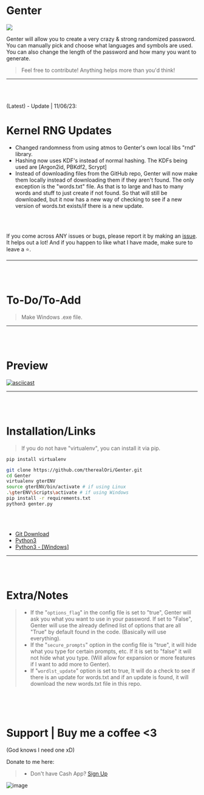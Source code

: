 # Genter
![](https://img.shields.io/badge/Coded%20By%20Human-100%25-brightgreen)

Genter will allow you to create a very crazy & strong randomized password.
You can manually pick and choose what languages and symbols are used. You can also change the length of the password and how many you want to generate. 
> Feel free to contribute! Anything helps more than you'd think!
__ __

<br>
<br>

(Latest) - Update | 11/06/23:
# Kernel RNG Updates
- Changed randomness from using atmos to Genter's own local libs "rnd" library.
- Hashing now uses KDF's instead of normal hashing. The KDFs being used are [Argon2id, PBKdf2,  Scrypt]
- Instead of downloading files from the GitHub repo, Genter will now make them locally instead of downloading them if they aren't found. The only exception is the "words.txt" file. As that is to large and has to many words and stuff to just create if not found. So that will still be downloaded, but it now has a new way of checking to see if a new version of words.txt exists/if there is a new update.

<br>
<br>

If you come across ANY issues or bugs, please report it by making an [issue](https://github.com/therealOri/Genter/issues). It helps out a lot! And if you happen to like what I have made, make sure to leave a :star:.
__ __

<br>
<br>

# To-Do/To-Add
> 
> Make Windows .exe file.
__ __

<br />
<br />

# Preview
[![asciicast](https://asciinema.org/a/619800.svg)](https://asciinema.org/a/619800)
__ __




<br />
<br />

# Installation/Links

> If you do not have "virtualenv", you can install it via pip.
```mkd
pip install virtualenv
```

```zsh
git clone https://github.com/therealOri/Genter.git
cd Genter
virtualenv gterENV
source gterENV/bin/activate # if using Linux
.\gterENV\Scripts\activate # if using Windows
pip install -r requirements.txt
python3 genter.py
```

<br />
<br />

- [Git Download](https://git-scm.com/downloads)
- [Python3](https://www.python.org/downloads/)
- [Python3 - [Windows]](https://www.python.org/ftp/python/3.13.0/python-3.13.0-embed-amd64.zip)
__ __


<br />
<br />


# Extra/Notes
> - If the "`options_flag`" in the config file is set to "true", Genter will ask you what you want to use in your password. If set to "False", Genter will use the already defined list of options that are all "True" by default found in the code. (Basically will use everything).
> - If the "`secure_prompts`" option in the config file is "true", it will hide what you type for certain prompts, etc. If it is set to "false" it will not hide what you type. (Will allow for expansion or more features if I want to add more to Genter).
> - If "`wordlst_update`" option is set to true, It will do a check to see if there is an update for words.txt and if an update is found, it will download the new words.txt file in this repo.


<br />
<br />
<br />

# Support  |  Buy me a coffee <3
(God knows I need one xD)

Donate to me here:
> - Don't have Cash App? [Sign Up](https://cash.app/app/TKWGCRT)

![image](https://user-images.githubusercontent.com/45724082/158000721-33c00c3e-68bb-4ee3-a2ae-aefa549cfb33.png)
